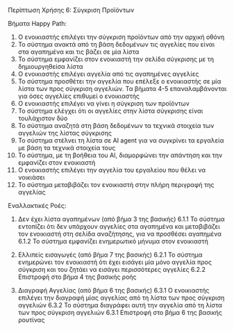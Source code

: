 Περίπτωση Χρήσης 6: Σύγκριση Προϊόντων

Βήματα Happy Path:
1.  Ο ενοικιαστής επιλέγει την σύγκριση προϊόντων από την αρχική οθόνη
2.  Το σύστημα ανακτά από τη βάση δεδομένων τις αγγελίες που είναι στα αγαπημένα και τις βάζει σε μία λίστα
3.  Το σύστημα εμφανίζει στον ενοικιαστή την σελίδα σύγκρισης με τη δημιουργηθείσα λίστα
4.  Ο ενοικιαστής επιλέγει αγγελία από τις αγαπημένες αγγελίες 
5.  Το σύστημα προσθέτει την αγγελία που επέλεξε ο ενοικιαστής σε μία λίστα των προς σύγκριση αγγελιών. Τα βήματα 4-5 επαναλαμβάνονται για όσες αγγελίες επιθυμεί ο ενοικιαστής
6.  Ο ενοικιαστής επιλέγει να γίνει η σύγκριση των προϊόντων
7.  Το σύστημα ελέγχει ότι οι αγγελίες στην λίστα σύγκρισης είναι τουλάχιστον δύο
8.  Το σύστημα αναζητά στη βάση δεδομένων τα τεχνικά στοιχεία των αγγελιών της λίστας σύγκρισης
9.  Το σύστημα στέλνει τη λίστα σε AI agent για να συγκρίνει τα εργαλεία με βάση τα τεχνικά στοιχεία τους
10. Το σύστημα, με τη βοήθεια του AI, διαμορφώνει την απάντηση και την εμφανίζει στον ενοικιαστή
11. Ο ενοικιαστής επιλέγει την αγγελία του εργαλείου που θέλει να νοικιάσει
12. Το σύστημα μεταβιβάζει τον ενοικιαστή στην πλήρη περιγραφή της αγγελίας

Εναλλακτικές Ροές:
1. Δεν έχει λίστα αγαπημένων (από βήμα 3 της βασικής)
6.1.1 Το σύστημα εντοπίζει ότι δεν υπάρχουν αγγελίες στα αγαπημένα και μεταβιβάζει τον ενοικιαστή στη σελίδα αναζήτησης, για να προσθέσει αγαπημένα
6.1.2 Το σύστημα εμφανίζει ενημερωτικό μήνυμα στον ενοικιαστή 

2. Ελλιπείς εισαγωγές (από βήμα 7 της βασικής) 
6.2.1 Το σύστημα ενημερώνει τον ενοικιαστή ότι έχει εισάγει μία μόνο αγγελία προς σύγκριση και του ζητάει να εισάγει περισσότερες αγγελίες
6.2.2 Επιστροφή στο βήμα 4 της βασικής ροής

3. Διαγραφή Αγγελίας (από βήμα 6 της βασικής) 
6.3.1 Ο ενοικιαστής επιλέγει την διαγραφή μίας αγγελίας από τη λίστα των προς σύγκριση αγγελιών
6.3.2 Το σύστημα διαγράφει αυτή την αγγελία από τη λίστα των προς σύγκριση αγγελιών
6.3.1 Επιστροφή στο βήμα 6 της βασικής ρουτίνας
